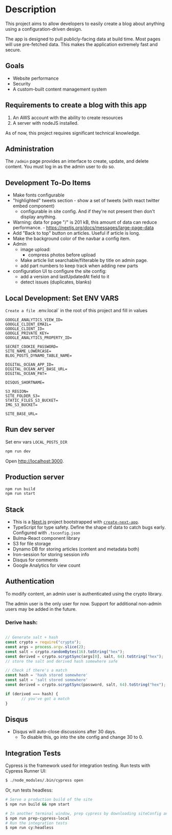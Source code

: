 # Description

This project aims to allow developers to easily create a blog about anything using a configuration-driven design.

The app is designed to pull publicly-facing data at build time. Most pages will use pre-fetched data. This makes the application extremely fast and secure.

## Goals
- Website performance
- Security
- A custom-built content management system

## Requirements to create a blog with this app
1. An AWS account with the ability to create resources
2. A server with nodeJS installed.

As of now, this project requires significant technical knowledge.

## Administration

The `/admin` page provides an interface to create, update, and delete content. You must log in as the admin user to do so.

## Development To-Do Items

- Make fonts configurable
- "highlighted" tweets section - show a set of tweets (with react twitter embed component)
  - configurable in site config. And if they're not present then don't display anything.
- Warning: data for page "/" is 201 kB, this amount of data can reduce performance.
       -  https://nextjs.org/docs/messages/large-page-data 
- Add "Back to top" button on articles. Useful if article is long.
- Make the background color of the navbar a config item.
- Admin
  - image upload:
    - compress photos before upload
  - Make article list searchable/filterable by title on admin page.
  - add part numbers to keep track when adding new parts
- configuration UI to configure the site config:
  - add a version and lastUpdatedAt field to it
  - detect issues (duplicates, blanks)

## Local Development: Set ENV VARS

`Create a file `.env.local` in the root of this project and fill in values

```
GOOGLE_ANALYTICS_VIEW_ID=
GOOGLE_CLIENT_EMAIL=
GOOGLE_CLIENT_ID=
GOOGLE_PRIVATE_KEY=
GOOGLE_ANALYTICS_PROPERTY_ID=

SECRET_COOKIE_PASSWORD=
SITE_NAME_LOWERCASE=
BLOG_POSTS_DYNAMO_TABLE_NAME=

DIGITAL_OCEAN_APP_ID=
DIGITAL_OCEAN_API_BASE_URL=
DIGITAL_OCEAN_PAT=

DISQUS_SHORTNAME=

S3_REGION=
SITE_FOLDER_S3=
STATIC_FILES_S3_BUCKET=
IMG_S3_BUCKET=

SITE_BASE_URL=

```

## Run dev server

Set env vars `LOCAL_POSTS_DIR`

```bash
npm run dev
```

Open [http://localhost:3000](http://localhost:3000).

## Production server
```bash
npm run build
npm run start
```

## Stack

- This is a [Next.js](https://nextjs.org/) project bootstrapped with [`create-next-app`](https://github.com/vercel/next.js/tree/canary/packages/create-next-app).
- TypeScript for type safety. Define the shape of data to catch bugs early. Configured with `.tsconfig.json`
- Bulma-React component library
- S3 for file storage
- Dynamo DB for storing articles (content and metadata both)
- Iron-session for storing session info
- Disqus for comments
- Google Analytics for view count

## Authentication

To modify content, an admin user is authenticated using the crypto library.

The admin user is the only user for now. Support for additional non-admin users may be added in the future.

### Derive hash:

```javascript

// Generate salt + hash
const crypto = require("crypto");
const args = process.argv.slice(2);
const salt = crypto.randomBytes(16).toString("hex");
const derived = crypto.scryptSync(args[0], salt, 64).toString("hex");
// store the salt and derived hash somewhere safe

// Check if there's a match
const hash = 'hash stored somewhere'
const salt = 'salt stored somewhere'
const derived = crypto.scryptSync(password, salt, 64).toString("hex");

if (derived === hash) {
       // you've got a match
}
```

## Disqus
- Disqus will auto-close discussions after 30 days.
   - To disable this, go into the site config and change 30 to 0.

## Integration Tests

Cypress is the framework used for integration testing. Run tests with Cypress Runner UI:

```sh
$ ./node_modules/.bin/cypress open
```

Or, run tests headless:

```sh
# Serve a production build of the site
$ npm run build && npm start

# In another terminal window, prep cypress by downloading siteConfig and posts locally so cypress can read the file straight up
$ npm run prep-cypress-local
# Run the integration tests
$ npm run cy:headless
```
